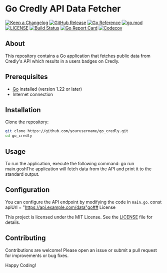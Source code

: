 # Go Credly API Data Fetcher

[![Keep a Changelog](https://img.shields.io/badge/changelog-Keep%20a%20Changelog-%23E05735)](CHANGELOG.md)
[![GitHub Release](https://img.shields.io/github/v/release/shanilhirani/go-credly)](https://github.com/shanilhirani/go-credly/releases)
[![Go Reference](https://pkg.go.dev/badge/github.com/shanilhirani/go-credly.svg)](https://pkg.go.dev/github.com/shanilhirani/go-credly)
[![go.mod](https://img.shields.io/github/go-mod/go-version/shanilhirani/go-credly)](go.mod)
[![LICENSE](https://img.shields.io/github/license/shanilhirani/go-credly)](LICENSE)
[![Build Status](https://img.shields.io/github/actions/workflow/status/shanilhirani/go-credly/build.yml?branch=main)](https://github.com/shanilhirani/go-credly/actions?query=workflow%3Abuild+branch%3Amain)
[![Go Report Card](https://goreportcard.com/badge/github.com/shanilhirani/go-credly)](https://goreportcard.com/report/github.com/shanilhirani/go-credly)
[![Codecov](https://codecov.io/gh/shanilhirani/go-credly/branch/main/graph/badge.svg)](https://codecov.io/gh/shanilhirani/go-credly)

## About

This repository contains a Go application that fetches public data from Credly's API which results in a users badges on Credly.

## Prerequisites

- [Go](https://golang.org/dl/) installed (version 1.22 or later)
- Internet connection

## Installation

Clone the repository:

```sh
git clone https://github.com/yourusername/go_credly.git
cd go_credly
```

## Usage

To run the application, execute the following command:
go run main.goshThe application will fetch data from the API and print it to the standard output.

## Configuration

You can configure the API endpoint by modifying the code in `main.go`.
const apiUrl = "https://api.example.com/data"go## License

This project is licensed under the MIT License. See the [LICENSE](LICENSE) file for details.

## Contributing

Contributions are welcome! Please open an issue or submit a pull request for improvements or bug fixes.

Happy Coding!
